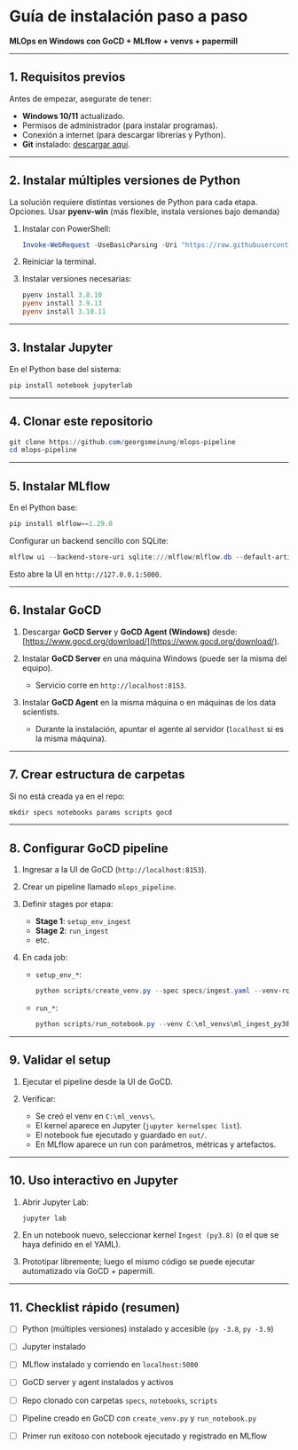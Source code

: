 # Guía de instalación paso a paso

**MLOps en Windows con GoCD + MLflow + venvs + papermill**

---

## 1. Requisitos previos

Antes de empezar, asegurate de tener:

* **Windows 10/11** actualizado.
* Permisos de administrador (para instalar programas).
* Conexión a internet (para descargar librerías y Python).
* **Git** instalado: [descargar aquí](https://git-scm.com/download/win).

---

## 2. Instalar múltiples versiones de Python

La solución requiere distintas versiones de Python para cada etapa.
Opciones. Usar **pyenv-win** (más flexible, instala versiones bajo demanda)

1. Instalar con PowerShell:

   ```powershell
   Invoke-WebRequest -UseBasicParsing -Uri "https://raw.githubusercontent.com/pyenv-win/pyenv-win/master/pyenv-win/install-pyenv-win.ps1" -OutFile "./install-pyenv-win.ps1"; &"./install-pyenv-win.ps1"
   ```
2. Reiniciar la terminal.
3. Instalar versiones necesarias:

   ```powershell
   pyenv install 3.8.10
   pyenv install 3.9.13
   pyenv install 3.10.11
   ```

---

## 3. Instalar Jupyter

En el Python base del sistema:

```powershell
pip install notebook jupyterlab
```

---

## 4. Clonar este repositorio

```powershell
git clone https://github.com/georgsmeinung/mlops-pipeline
cd mlops-pipeline
```

---

## 5. Instalar MLflow

En el Python base:

```powershell
pip install mlflow==1.29.0
```

Configurar un backend sencillo con SQLite:

```powershell
mlflow ui --backend-store-uri sqlite:///mlflow/mlflow.db --default-artifact-root ./mlruns
```

Esto abre la UI en `http://127.0.0.1:5000`.

---

## 6. Instalar GoCD

1. Descargar **GoCD Server** y **GoCD Agent (Windows)** desde: [https://www.gocd.org/download/](https://www.gocd.org/download/).
2. Instalar **GoCD Server** en una máquina Windows (puede ser la misma del equipo).

   * Servicio corre en `http://localhost:8153`.
3. Instalar **GoCD Agent** en la misma máquina o en máquinas de los data scientists.

   * Durante la instalación, apuntar el agente al servidor (`localhost` si es la misma máquina).

---

## 7. Crear estructura de carpetas

Si no está creada ya en el repo:

```powershell
mkdir specs notebooks params scripts gocd
```

---

## 8. Configurar GoCD pipeline

1. Ingresar a la UI de GoCD (`http://localhost:8153`).
2. Crear un pipeline llamado `mlops_pipeline`.
3. Definir stages por etapa:

   * **Stage 1**: `setup_env_ingest`
   * **Stage 2**: `run_ingest`
   * etc.
4. En cada job:

   * `setup_env_*`:

     ```powershell
     python scripts/create_venv.py --spec specs/ingest.yaml --venv-root C:\ml_venvs
     ```
   * `run_*`:

     ```powershell
     python scripts/run_notebook.py --venv C:\ml_venvs\ml_ingest_py38 --notebook notebooks/ingest.ipynb --output out/ingest_out.ipynb --params-file params/ingest_params.yaml
     ```

---

## 9. Validar el setup

1. Ejecutar el pipeline desde la UI de GoCD.
2. Verificar:

   * Se creó el venv en `C:\ml_venvs\`.
   * El kernel aparece en Jupyter (`jupyter kernelspec list`).
   * El notebook fue ejecutado y guardado en `out/`.
   * En MLflow aparece un run con parámetros, métricas y artefactos.

---

## 10. Uso interactivo en Jupyter

1. Abrir Jupyter Lab:

   ```powershell
   jupyter lab
   ```
2. En un notebook nuevo, seleccionar kernel `Ingest (py3.8)` (o el que se haya definido en el YAML).
3. Prototipar libremente; luego el mismo código se puede ejecutar automatizado vía GoCD + papermill.

---

## 11. Checklist rápido (resumen)

* [ ] Python (múltiples versiones) instalado y accesible (`py -3.8`, `py -3.9`)
* [ ] Jupyter instalado
* [ ] MLflow instalado y corriendo en `localhost:5000`
* [ ] GoCD server y agent instalados y activos
* [ ] Repo clonado con carpetas `specs`, `notebooks`, `scripts`
* [ ] Pipeline creado en GoCD con `create_venv.py` y `run_notebook.py`
* [ ] Primer run exitoso con notebook ejecutado y registrado en MLflow

